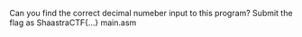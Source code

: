 Can you find the correct decimal numeber input to this program? Submit the flag as ShaastraCTF{...} main.asm
